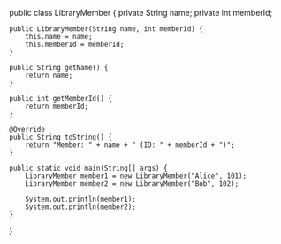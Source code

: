 
public class LibraryMember {
    private String name;
    private int memberId;

    public LibraryMember(String name, int memberId) {
        this.name = name;
        this.memberId = memberId;
    }

    public String getName() {
        return name;
    }

    public int getMemberId() {
        return memberId;
    }

    @Override
    public String toString() {
        return "Member: " + name + " (ID: " + memberId + ")";
    }

    public static void main(String[] args) {
        LibraryMember member1 = new LibraryMember("Alice", 101);
        LibraryMember member2 = new LibraryMember("Bob", 102);

        System.out.println(member1);
        System.out.println(member2);
    }
}
